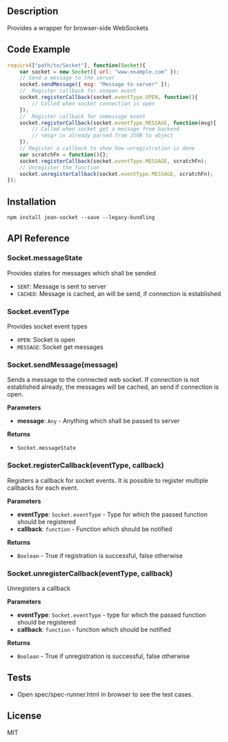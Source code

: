## Description

Provides a wrapper for browser-side WebSockets

## Code Example

```js
require(["path/to/Socket"], function(Socket){
    var socket = new Socket({ url: "www.example.com" });
    // Send a message to the server
    socket.sendMessage({ msg: "Message to server" });
    //  Register callback for onopen event
    socket.registerCallback(socket.eventType.OPEN, function(){
        // Called when socket connection is open
    });
    //  Register callback for onmessage event
    socket.registerCallback(socket.eventType.MESSAGE, function(msg){
        // Called when socket get a message from backend
        // <msg> is already parsed from JSON to object
    });
    // Register a callback to show how unregistration is done
    var scratchFn = function(){};
    socket.registerCallback(socket.eventType.MESSAGE, scratchFn);
    // Unregister the function
    socket.unregisterCallback(socket.eventType.MESSAGE, scratchFn);
});
```

## Installation

`npm install jean-socket --save --legacy-bundling`

## API Reference

### Socket.messageState

 Provides states for messages which shall be sended

- `SENT`: Message is sent to server
- `CACHED`: Message is cached, an will be send, if connection is established

### Socket.eventType
Provides socket event types
- `OPEN`: Socket is open
- `MESSAGE`: Socket get messages

### Socket.sendMessage(message) 

Sends a message to the connected web socket. If connection is not established
already, the messages will be cached, an send if connection is open.

**Parameters**

- **message**: `Any` - Anything which shall be passed to server

**Returns**
- `Socket.messageState` 

### Socket.registerCallback(eventType, callback) 

Registers a callback for socket events. It is possible to register multiple callbacks for each
event.

**Parameters**

- **eventType**: `Socket.eventType` - Type for which the passed function should be registered
- **callback**: `function` - Function which should be notified

**Returns**
- `Boolean` - True if registration is successful, false otherwise

### Socket.unregisterCallback(eventType, callback) 

Unregisters a callback

**Parameters**
- **eventType**: `Socket.eventType` - type for which the passed function should be registered
- **callback**: `function` - function which should be notified

**Returns**
- `Boolean` - True if unregistration is successful, false otherwise

## Tests
- Open spec/spec-runner.html in browser to see the test cases.

## License

MIT